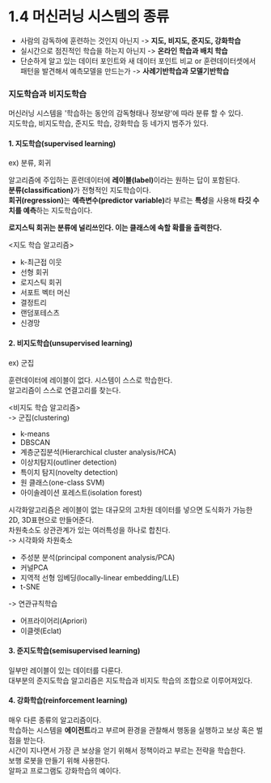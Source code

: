 # 1.4 머신러닝 시스템의 종류

+ 사람의 감독하에 훈련하는 것인지 아닌지 -> <strong>지도, 비지도, 준지도, 강화학습</strong>
+ 실시간으로 점진적인 학습을 하는지 아닌지 -> <strong>온라인 학습과 배치 학습</strong>
+ 단순하게 알고 있는 데이터 포인트와 새 데이터 포인트 비교 or 훈련데이터셋에서 패턴을 발견해서 예측모델을 만드는가 -> <strong>사례기반학습과 모델기반학습</strong>

### 지도학습과 비지도학습
머신러닝 시스템을 '학습하는 동안의 감독형태나 정보량'에 따라 분류 할 수 있다.  
지도학습, 비지도학습, 준지도 학습, 강화학습 등 네가지 범주가 있다.  

#### 1. 지도학습(supervised learning)
ex) 분류, 회귀  

알고리즘에 주입하는 훈련데이터에 <strong>레이블(label)</strong>이라는 원하는 답이 포함된다.  
<strong>분류(classification)</strong>가 전형적인 지도학습이다.  
<strong>회귀(regression)</strong>는 <strong>예측변수(predictor variable)</strong>라 부르는 <strong>특성</strong>을 사용해 <strong>타깃 수치를 예측</strong>하는 지도학습이다.   

<strong>로지스틱 회귀는 분류에 널리쓰인다. 이는 클래스에 속할 확률을 출력한다.</strong>  

<지도 학습 알고리즘>
+ k-최근접 이웃
+ 선형 회귀
+ 로지스틱 회귀
+ 서포트 벡터 머신
+ 결정트리
+ 랜덤포테스츠
+ 신경망

  
  
  
  
#### 2. 비지도학습(unsupervised learning)
ex) 군집

훈련데이터에 레이블이 없다. 시스템이 스스로 학습한다.   
알고리즘이 스스로 연결고리를 찾는다.  

<비지도 학습 알고리즘>   
-> 군집(clustering)
+ k-means
+ DBSCAN
+ 계층군집분석(Hierarchical cluster analysis/HCA)
+ 이상치탐지(outliner detection)
+ 특이치 탐지(novelty detection)
+ 원 클래스(one-class SVM)
+ 아이솔레이션 포레스트(isolation forest)
  
  
시각화알고리즘은 레이블이 없는 대규모의 고차원 데이터를 넣으면 도식화가 가능한 2D, 3D표현으로 만들어준다.  
차원축소도 상관관계가 있는 여러특성을 하나로 합친다.  
-> 시각화와 차원축소
+ 주성분 분석(principal component analysis/PCA)
+ 커널PCA
+ 지역적 선형 임베딩(locally-linear embedding/LLE)
+ t-SNE

-> 연관규칙학습
+ 어프라이어리(Apriori)
+ 이클렛(Eclat)
  
  
 
 
#### 3. 준지도학습(semisupervised learning)
일부만 레이블이 있는 데이터를 다룬다.  
대부분의 준지도학습 알고리즘은 지도학습과 비지도 학습의 조합으로 이루어져있다.  



#### 4. 강화학습(reinforcement learning)
매우 다른 종류의 알고리즘이다.  
학습하는 시스템을 <strong>에이전트</strong>라고 부르며 환경을 관찰해서 행동을 실행하고 보상 혹은 벌점을 받는다.  
시간이 지나면서 가장 큰 보상을 얻기 위해서 정책이라고 부르는 전략을 학습한다.   
보행 로봇을 만들기 위해 사용한다.  
알파고 프로그램도 강화학습의 예이다.  
